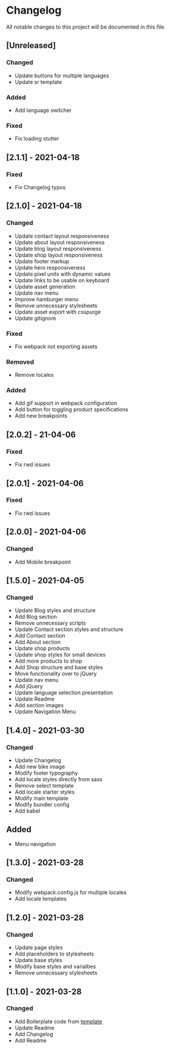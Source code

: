 # Changelog
All notable changes to this project will be documented in this file.

## [Unreleased]
### Changed
- Update buttons for multiple languages
- Update sr template

### Added
- Add language switcher

### Fixed
- Fix loading stutter

## [2.1.1] - 2021-04-18
### Fixed
- Fix Changelog typos

## [2.1.0] - 2021-04-18
### Changed
- Update contact layout responsiveness
- Update about layout responsiveness
- Update blog layout responsiveness
- Update shop layout responsiveness
- Update footer markup
- Update hero responsiveness
- Update pixel units with dynamic values
- Update links to be usable on keyboard
- Update asset generation
- Update nav menu
- Improve hamburger menu
- Remove unnecessary stylesheets
- Update asset export with csspurge
- Update gitignore

### Fixed
- Fix webpack not exporting assets

### Removed
- Remove locales

### Added
- Add gif support in webpack configuration
- Add button for toggling product specifications
- Add new breakpoints

## [2.0.2] - 21-04-06
### Fixed
- Fix rwd issues

## [2.0.1] - 2021-04-06
### Fixed
- Fix rwd issues

## [2.0.0] - 2021-04-06
### Changed
- Add Mobile breakpoint 

## [1.5.0] - 2021-04-05
### Changed
- Update Blog styles and structure
- Add Blog section
- Remove unnecessary scripts
- Update Contact section styles and structure
- Add Contact section
- Add About section
- Update shop products
- Update shop styles for small devices
- Add more products to shop
- Add Shop structure and base styles
- Move functionality over to jQuery
- Update nav menu
- Add jQuery
- Update language selection presentation
- Update Readme
- Add section images
- Update Navigation Menu

## [1.4.0] - 2021-03-30
### Changed
- Update Changelog
- Add new bike image
- Modify footer typography
- Add locale styles directly from sass
- Remove select template
- Add locale starter styles
- Modify main template
- Modify bundler config
- Add babel

## Added
- Menu navigation

## [1.3.0] - 2021-03-28
### Changed
- Modify webpack.config.js for multiple locales
- Add locale templates

## [1.2.0] - 2021-03-28
### Changed
- Update page styles
- Add placeholders to stylesheets
- Update base styles
- Modify base styles and varialbes
- Remove unnecessary stylesheets

## [1.1.0] - 2021-03-28
### Changed
- Add Boilerplate code from [template](https://github.com/markonikoas/starter)
- Update Readme
- Add Changelog
- Add Readme
